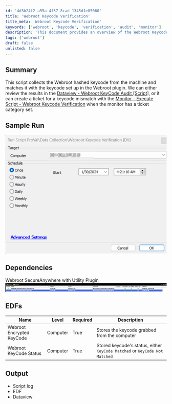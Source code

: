 ```yaml
---
id: '4d3b24f2-a55a-4f57-8cad-1345d1e85060'
title: 'Webroot Keycode Verification'
title_meta: 'Webroot Keycode Verification'
keywords: ['webroot', 'keycode', 'verification', 'audit', 'monitor']
description: 'This document provides an overview of the Webroot Keycode Verification Script, which collects the hashed keycode from a machine and compares it with the keycode set up in the Webroot plugin. It details how to review results in Dataview and create tickets for keycode mismatches.'
tags: ['webroot']
draft: false
unlisted: false
---
```


## Summary

This script collects the Webroot hashed keycode from the machine and matches it with the keycode set up in the Webroot plugin. We can either review the results in the [Dataview - Webroot KeyCode Audit [Script]](<../dataviews/Webroot KeyCode AuditScript.md>), or it can create a ticket for a keycode mismatch with the [Monitor - Execute Script - Webroot Keycode Verification](https://proval.itglue.com/DOC-5078775-14989291) when the monitor has a ticket category set.

## Sample Run

![Sample Run](../../../static/img/Webroot-Keycode-Verification/image_1.png)

## Dependencies

Webroot SecureAnywhere with Utility Plugin  
![Dependencies](../../../static/img/Webroot-Keycode-Verification/image_2.png)

## EDFs

| **Name**                     | **Level** | **Required** | **Description**                                      |
|------------------------------|-----------|--------------|------------------------------------------------------|
| Webroot Encrypted KeyCode    | Computer  | True         | Stores the keycode grabbed from the computer         |
| Webroot KeyCode Status       | Computer  | True         | Stored keycode's status, either `KeyCode Matched` or `KeyCode Not Matched` |

## Output

- Script log
- EDF
- Dataview



